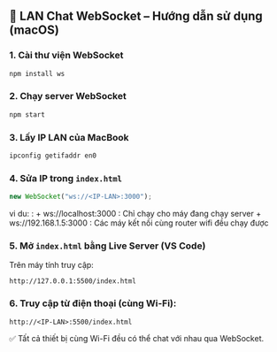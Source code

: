 ## 🔁 LAN Chat WebSocket – Hướng dẫn sử dụng (macOS)

### 1. Cài thư viện WebSocket

```bash
npm install ws
```

### 2. Chạy server WebSocket

```bash
npm start
```

### 3. Lấy IP LAN của MacBook

```bash
ipconfig getifaddr en0
```

### 4. Sửa IP trong `index.html`

```js
new WebSocket("ws://<IP-LAN>:3000");
```
vi du:
<IP-LAN>: + ws://localhost:3000 : Chỉ chạy cho máy đang chạy server
          + ws://192.168.1.5:3000 : Các máy kết nối cùng router wifi đều chạy được         

### 5. Mở `index.html` bằng Live Server (VS Code)

Trên máy tính truy cập:

```
http://127.0.0.1:5500/index.html
```

### 6. Truy cập từ điện thoại (cùng Wi-Fi):

```
http://<IP-LAN>:5500/index.html
```

✅ Tất cả thiết bị cùng Wi-Fi đều có thể chat với nhau qua WebSocket.
